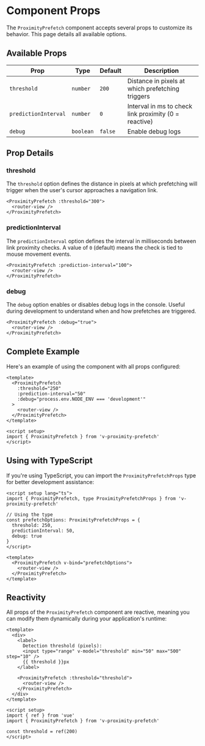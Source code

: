# Component Props

The `ProximityPrefetch` component accepts several props to customize its behavior. This page details all available options.

## Available Props

| Prop | Type | Default | Description |
|------|------|---------|-------------|
| `threshold` | `number` | `200` | Distance in pixels at which prefetching triggers |
| `predictionInterval` | `number` | `0` | Interval in ms to check link proximity (0 = reactive) |
| `debug` | `boolean` | `false` | Enable debug logs |

## Prop Details

### threshold

The `threshold` option defines the distance in pixels at which prefetching will trigger when the user's cursor approaches a navigation link.

```vue
<ProximityPrefetch :threshold="300">
  <router-view />
</ProximityPrefetch>
```

### predictionInterval

The `predictionInterval` option defines the interval in milliseconds between link proximity checks. A value of `0` (default) means the check is tied to mouse movement events.

```vue
<ProximityPrefetch :prediction-interval="100">
  <router-view />
</ProximityPrefetch>
```

### debug

The `debug` option enables or disables debug logs in the console. Useful during development to understand when and how prefetches are triggered.

```vue
<ProximityPrefetch :debug="true">
  <router-view />
</ProximityPrefetch>
```

## Complete Example

Here's an example of using the component with all props configured:

```vue
<template>
  <ProximityPrefetch 
    :threshold="250" 
    :prediction-interval="50"
    :debug="process.env.NODE_ENV === 'development'"
  >
    <router-view />
  </ProximityPrefetch>
</template>

<script setup>
import { ProximityPrefetch } from 'v-proximity-prefetch'
</script>
```

## Using with TypeScript

If you're using TypeScript, you can import the `ProximityPrefetchProps` type for better development assistance:

```vue
<script setup lang="ts">
import { ProximityPrefetch, type ProximityPrefetchProps } from 'v-proximity-prefetch'

// Using the type
const prefetchOptions: ProximityPrefetchProps = {
  threshold: 250,
  predictionInterval: 50,
  debug: true
}
</script>

<template>
  <ProximityPrefetch v-bind="prefetchOptions">
    <router-view />
  </ProximityPrefetch>
</template>
```

## Reactivity

All props of the `ProximityPrefetch` component are reactive, meaning you can modify them dynamically during your application's runtime:

```vue
<template>
  <div>
    <label>
      Detection threshold (pixels):
      <input type="range" v-model="threshold" min="50" max="500" step="10" />
      {{ threshold }}px
    </label>
    
    <ProximityPrefetch :threshold="threshold">
      <router-view />
    </ProximityPrefetch>
  </div>
</template>

<script setup>
import { ref } from 'vue'
import { ProximityPrefetch } from 'v-proximity-prefetch'

const threshold = ref(200)
</script>